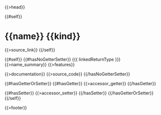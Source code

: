 {{>head}}

{{#self}}
# {{name}} {{kind}}

{{>source_link}}
{{/self}}

{{#self}}
{{#hasNoGetterSetter}}
{{{ linkedReturnType }}} {{>name_summary}}
{{>features}}

{{>documentation}}
{{>source_code}}
{{/hasNoGetterSetter}}

{{#hasGetterOrSetter}}
{{#hasGetter}}
{{>accessor_getter}}
{{/hasGetter}}

{{#hasSetter}}
{{>accessor_setter}}
{{/hasSetter}}
{{/hasGetterOrSetter}}
{{/self}}

{{>footer}}
